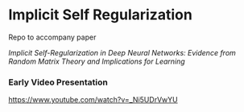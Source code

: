 # Implicit Self Regularization

Repo to accompany paper 

_Implicit Self-Regularization in Deep Neural Networks: Evidence from Random Matrix Theory and Implications for Learning_

### Early Video Presentation

https://www.youtube.com/watch?v=_Ni5UDrVwYU

### 

